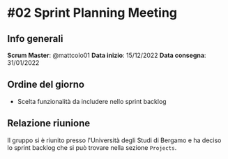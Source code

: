 # #02 Sprint Planning Meeting
## Info generali
**Scrum Master**: @mattcolo01
**Data inizio**: 15/12/2022
**Data consegna**: 31/01/2022

## Ordine del giorno
- Scelta funzionalità da includere nello sprint backlog

## Relazione riunione
Il gruppo si è riunito presso l'Università degli Studi di Bergamo e ha deciso lo sprint backlog che si può trovare nella sezione `Projects`.